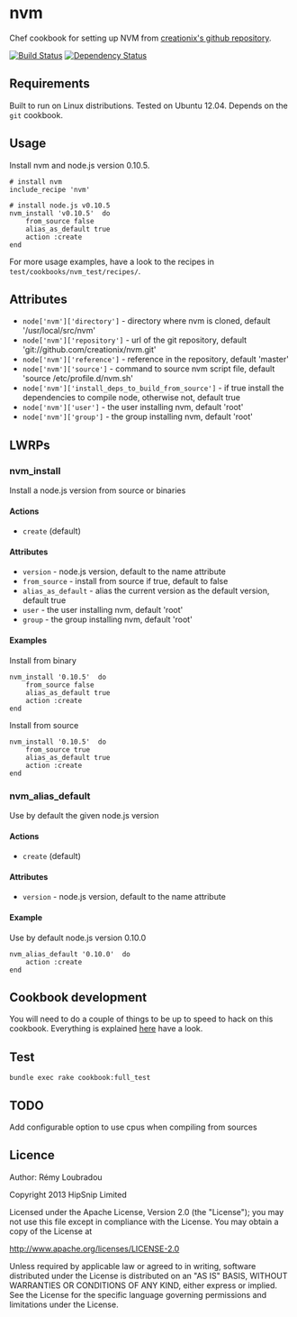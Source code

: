 # nvm

Chef cookbook for setting up NVM from [creationix's github repository](https://github.com/creationix/nvm).

[![Build Status](https://travis-ci.org/hipsnip-cookbooks/nvm.png?branch=master)](https://travis-ci.org/hipsnip-cookbooks/nvm) [![Dependency Status](https://gemnasium.com/hipsnip-cookbooks/nvm.png)](https://gemnasium.com/hipsnip-cookbooks/nvm)

## Requirements

Built to run on Linux distributions. Tested on Ubuntu 12.04.
Depends on the `git` cookbook.

## Usage

Install nvm and node.js version 0.10.5.

	# install nvm
	include_recipe 'nvm'

	# install node.js v0.10.5
	nvm_install 'v0.10.5'  do
		from_source false
		alias_as_default true
		action :create
	end

For more usage examples, have a look to the recipes in `test/cookbooks/nvm_test/recipes/`.

## Attributes

* `node['nvm']['directory']` - directory where nvm is cloned, default '/usr/local/src/nvm'
* `node['nvm']['repository']` - url of the git repository, default 'git://github.com/creationix/nvm.git'
* `node['nvm']['reference']` - reference in the repository, default 'master'
* `node['nvm']['source']` - command to source nvm script file, default 'source /etc/profile.d/nvm.sh'
* `node['nvm']['install_deps_to_build_from_source']` - if true install the dependencies to compile node, otherwise not, default true
* `node['nvm']['user']` - the user installing nvm, default 'root'
* `node['nvm']['group']` - the group installing nvm, default 'root'

## LWRPs

### nvm_install

Install a node.js version from source or binaries

#### Actions

- `create` (default)

#### Attributes

- `version` - node.js version, default to the name attribute
- `from_source` - install from source if true, default to false
- `alias_as_default` - alias the current version as the default version, default true
- `user` - the user installing nvm, default 'root'
- `group` - the group installing nvm, default 'root'

#### Examples

Install from binary

	nvm_install '0.10.5'  do
		from_source false
		alias_as_default true
		action :create
	end

Install from source

	nvm_install '0.10.5'  do
		from_source true
		alias_as_default true
		action :create
	end


### nvm_alias_default

Use by default the given node.js version

#### Actions

- `create` (default)

#### Attributes

- `version` - node.js version, default to the name attribute

#### Example

Use by default node.js version 0.10.0

	nvm_alias_default '0.10.0'  do
		action :create
	end

## Cookbook development

You will need to do a couple of things to be up to speed to hack on this cookbook.
Everything is explained [here](https://github.com/hipsnip-cookbooks/cookbook-development) have a look.

## Test

    bundle exec rake cookbook:full_test

## TODO

Add configurable option to use cpus when compiling from sources

## Licence

Author: Rémy Loubradou

Copyright 2013 HipSnip Limited

Licensed under the Apache License, Version 2.0 (the "License");
you may not use this file except in compliance with the License.
You may obtain a copy of the License at

http://www.apache.org/licenses/LICENSE-2.0

Unless required by applicable law or agreed to in writing, software
distributed under the License is distributed on an "AS IS" BASIS,
WITHOUT WARRANTIES OR CONDITIONS OF ANY KIND, either express or implied.
See the License for the specific language governing permissions and
limitations under the License.
